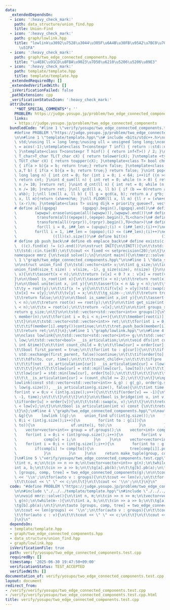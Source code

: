 ```yaml
---
data:
  _extendedDependsOn:
  - icon: ':heavy_check_mark:'
    path: data_structure/union_find.hpp
    title: Union-Find
  - icon: ':heavy_check_mark:'
    path: graph/lowlink.hpp
    title: "lowlink\u3092\u7528\u3044\u305F\u6A4B\u30FB\u95A2\u7BC0\u70B9\u306E\u691C\
      \u51FA"
  - icon: ':heavy_check_mark:'
    path: graph/two_edge_connected_components.hpp
    title: "\u4E8C\u91CD\u8FBA\u9023\u7D50\u6210\u5206\u5206\u89E3"
  - icon: ':heavy_check_mark:'
    path: template/template.hpp
    title: template/template.hpp
  _extendedRequiredBy: []
  _extendedVerifiedWith: []
  _isVerificationFailed: false
  _pathExtension: cpp
  _verificationStatusIcon: ':heavy_check_mark:'
  attributes:
    '*NOT_SPECIAL_COMMENTS*': ''
    PROBLEM: https://judge.yosupo.jp/problem/two_edge_connected_components
    links:
    - https://judge.yosupo.jp/problem/two_edge_connected_components
  bundledCode: "#line 1 \"verify/yosupo/two_edge_connected_components.test.cpp\"\n\
    #define PROBLEM \"https://judge.yosupo.jp/problem/two_edge_connected_components\"\
    \n\n#line 1 \"template/template.hpp\"\n# include <bits/stdc++.h>\nusing namespace\
    \ std;\nusing ll = long long;\nusing ull = unsigned long long;\nconst double pi\
    \ = acos(-1);\ntemplate<class T>constexpr T inf() { return ::std::numeric_limits<T>::max();\
    \ }\ntemplate<class T>constexpr T hinf() { return inf<T>() / 2; }\ntemplate <typename\
    \ T_char>T_char TL(T_char cX) { return tolower(cX); }\ntemplate <typename T_char>T_char\
    \ TU(T_char cX) { return toupper(cX); }\ntemplate<class T> bool chmin(T& a,T b)\
    \ { if(a > b){a = b; return true;} return false; }\ntemplate<class T> bool chmax(T&\
    \ a,T b) { if(a < b){a = b; return true;} return false; }\nint popcnt(unsigned\
    \ long long n) { int cnt = 0; for (int i = 0; i < 64; i++)if ((n >> i) & 1)cnt++;\
    \ return cnt; }\nint d_sum(ll n) { int ret = 0; while (n > 0) { ret += n % 10;\
    \ n /= 10; }return ret; }\nint d_cnt(ll n) { int ret = 0; while (n > 0) { ret++;\
    \ n /= 10; }return ret; }\nll gcd(ll a, ll b) { if (b == 0)return a; return gcd(b,\
    \ a%b); };\nll lcm(ll a, ll b) { ll g = gcd(a, b); return a / g*b; };\nll MOD(ll\
    \ x, ll m){return (x%m+m)%m; }\nll FLOOR(ll x, ll m) {ll r = (x%m+m)%m; return\
    \ (x-r)/m; }\ntemplate<class T> using dijk = priority_queue<T, vector<T>, greater<T>>;\n\
    # define all(qpqpq)           (qpqpq).begin(),(qpqpq).end()\n# define UNIQUE(wpwpw)\
    \        (wpwpw).erase(unique(all((wpwpw))),(wpwpw).end())\n# define LOWER(epepe)\
    \         transform(all((epepe)),(epepe).begin(),TL<char>)\n# define UPPER(rprpr)\
    \         transform(all((rprpr)),(rprpr).begin(),TU<char>)\n# define rep(i,upupu)\
    \         for(ll i = 0, i##_len = (upupu);(i) < (i##_len);(i)++)\n# define reps(i,opopo)\
    \        for(ll i = 1, i##_len = (opopo);(i) <= (i##_len);(i)++)\n# define len(x)\
    \                ((ll)(x).size())\n# define bit(n)               (1LL << (n))\n\
    # define pb push_back\n# define eb emplace_back\n# define exists(c, e)       \
    \  ((c).find(e) != (c).end())\n\nstruct INIT{\n\tINIT(){\n\t\tstd::ios::sync_with_stdio(false);\n\
    \t\tstd::cin.tie(0);\n\t\tcout << fixed << setprecision(20);\n\t}\n}INIT;\n\n\
    namespace mmrz {\n\tvoid solve();\n}\n\nint main(){\n\tmmrz::solve();\n}\n#line\
    \ 1 \"graph/two_edge_connected_components.hpp\"\n\n#line 1 \"data_structure/union_find.hpp\"\
    \n\nstruct union_find {\n\tstd::vector<int> v;\n\tint g_size;\n\tint n;\n\n\t\
    union_find(size_t size) : v(size, -1), g_size(size), n(size) {}\n\n\tint root(int\
    \ x){\n\t\tassert(x < n);\n\t\treturn (v[x] < 0 ? x : v[x] = root(v[x]));\n\t\
    }\n\n\tbool is_root(int x){\n\t\tassert(x < n);\n\t\treturn root(x) == x;\n\t\
    }\n\n\tbool unite(int x, int y){\n\t\tassert(x < n && y < n);\n\t\tx = root(x);\n\
    \t\ty = root(y);\n\t\tif(x != y){\n\t\t\tif(v[x] > v[y])std::swap(x, y);\n\t\t\
    \tv[x] += v[y];\n\t\t\tv[y] = x;\n\t\t\tg_size--;\n\t\t\treturn true;\n\t\t}\n\
    \t\treturn false;\n\t}\n\n\tbool is_same(int x,int y){\n\t\tassert(x < n && y\
    \ < n);\n\t\treturn root(x) == root(y);\n\t}\n\n\tint get_size(int x){\n\t\tassert(x\
    \ < n);\n\t\tx = root(x);\n\t\treturn -v[x];\n\t}\n\n\tint groups_size(){\n\t\t\
    return g_size;\n\t}\n\n\tstd::vector<std::vector<int>> groups(){\n\t\tstd::vector<std::vector<int>>\
    \ member(n);\n\t\tfor(int i = 0;i < n;i++){\n\t\t\tmember[root(i)].push_back(i);\n\
    \t\t}\n\n\t\tstd::vector<std::vector<int>> ret;\n\t\tfor(int i = 0;i < n;i++){\n\
    \t\t\tif(member[i].empty())continue;\n\t\t\tret.push_back(member[i]);\n\t\t}\n\
    \t\treturn ret;\n\t}\n};\n#line 1 \"graph/lowlink.hpp\"\n\n#line 4 \"graph/lowlink.hpp\"\
    \n\nclass lowlink{\n\tstd::vector<std::vector<int>> g;\n\tstd::vector<int> order,\
    \ low;\n\tstd::vector<bool> __is_articulation;\n\n\tvoid dfs(int cur, int pre,\
    \ int &time){\n\t\tint count_child = 0;\n\t\tlow[cur] = order[cur] = time++;\n\
    \t\tbool first_parent = true;\n\t\tfor(int to : g[cur]){\n\t\t\tif(to == pre &&\
    \ std::exchange(first_parent, false))continue;\n\t\t\tif(order[to] == -1){\n\t\
    \t\t\tdfs(to, cur, time);\n\t\t\t\tcount_child++;\n\t\t\t\tif(pre != -1){\n\t\t\
    \t\t\tif(not __is_articulation[cur]) __is_articulation[cur] = (low[to] >= order[cur]);\n\
    \t\t\t\t}\n\t\t\t\tlow[cur] = std::min(low[cur], low[to]);\n\t\t\t}else{\n\t\t\
    \t\tlow[cur] = std::min(low[cur], order[to]);\n\t\t\t}\n\t\t}\n\t\tif(pre == -1){\n\
    \t\t\t__is_articulation[cur] = (count_child >= 2);\n\t\t}\n\t}\n\npublic:\n\n\t\
    lowlink(const std::vector<std::vector<int>> &_g) : g(_g), order(g.size(), -1),\
    \ low(g.size()), __is_articulation(g.size(), false){\n\t\tint time = 0;\n\t\t\
    for(int v = 0;v < (int)g.size();v++){\n\t\t\tif(order[v] == -1){\n\t\t\t\tdfs(v,\
    \ -1, time);\n\t\t\t}\n\t\t}\n\t}\n\n\tbool is_bridge(int u, int v) const {\n\t\
    \tif(order[u] > order[v]){\n\t\t\tstd::swap(u, v);\n\t\t}\n\t\treturn order[u]\
    \ < low[v];\n\t}\n\n\tbool is_articulation(int v) const {\n\t\treturn __is_articulation[v];\n\
    \t}\n};\n#line 4 \"graph/two_edge_connected_components.hpp\"\n\nauto two_edge_connected_components(vector<vector<int>>\
    \ &g){\n    lowlink l(g);\n    union_find uf((int)g.size());\n    for(int i =\
    \ 0;i < (int)g.size();i++){\n        for(int to : g[i]){\n            if(not l.is_bridge(i,\
    \ to)){\n                uf.unite(i, to);\n            }\n        }\n    }\n\n\
    \    vector<vector<int>> group = uf.groups();\n    vector<int> comp((int)g.size());\n\
    \    for(int i = 0;i < (int)group.size();i++){\n        for(int v : group[i]){\n\
    \            comp[v] = i;\n        }\n    }\n\n    vector<vector<int>> tree((int)group.size());\n\
    \    for(int i = 0;i < (int)g.size();i++){\n        for(int to : g[i]){\n    \
    \        if(comp[i] != comp[to]){\n                tree[comp[i]].push_back(comp[to]);\n\
    \            }\n        }\n    }\n\n    return make_tuple(group, comp, tree);\n\
    }\n#line 5 \"verify/yosupo/two_edge_connected_components.test.cpp\"\n\nvoid mmrz::solve(){\n\
    \tint n, m;\n\tcin >> n >> m;\n\tvector<vector<int>> g(n);\n\twhile(m--){\n\t\t\
    int a, b;\n\t\tcin >> a >> b;\n\t\tg[a].pb(b);\n\t\tg[b].pb(a);\n\t}\n\n\tauto\
    \ [groups, comp, tree] = two_edge_connected_components(g);\n\n\tcout << len(groups)\
    \ << '\\n';\n\tfor(auto v : groups){\n\t\tcout << len(v);\n\t\tfor(auto c : v){\n\
    \t\t\tcout << \" \" << c;\n\t\t}\n\t\tcout << '\\n';\n\t}\n}\n"
  code: "#define PROBLEM \"https://judge.yosupo.jp/problem/two_edge_connected_components\"\
    \n\n#include \"./../../template/template.hpp\"\n#include \"./../../graph/two_edge_connected_components.hpp\"\
    \n\nvoid mmrz::solve(){\n\tint n, m;\n\tcin >> n >> m;\n\tvector<vector<int>>\
    \ g(n);\n\twhile(m--){\n\t\tint a, b;\n\t\tcin >> a >> b;\n\t\tg[a].pb(b);\n\t\
    \tg[b].pb(a);\n\t}\n\n\tauto [groups, comp, tree] = two_edge_connected_components(g);\n\
    \n\tcout << len(groups) << '\\n';\n\tfor(auto v : groups){\n\t\tcout << len(v);\n\
    \t\tfor(auto c : v){\n\t\t\tcout << \" \" << c;\n\t\t}\n\t\tcout << '\\n';\n\t\
    }\n}\n"
  dependsOn:
  - template/template.hpp
  - graph/two_edge_connected_components.hpp
  - data_structure/union_find.hpp
  - graph/lowlink.hpp
  isVerificationFile: true
  path: verify/yosupo/two_edge_connected_components.test.cpp
  requiredBy: []
  timestamp: '2025-06-30 19:47:50+09:00'
  verificationStatus: TEST_ACCEPTED
  verifiedWith: []
documentation_of: verify/yosupo/two_edge_connected_components.test.cpp
layout: document
redirect_from:
- /verify/verify/yosupo/two_edge_connected_components.test.cpp
- /verify/verify/yosupo/two_edge_connected_components.test.cpp.html
title: verify/yosupo/two_edge_connected_components.test.cpp
---
```

